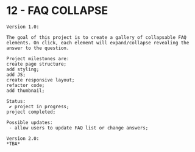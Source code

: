 # 12 - FAQ COLLAPSE

    Version 1.0:

    The goal of this project is to create a gallery of collapsable FAQ elements. On click, each element will expand/collapse revealing the answer to the question.

    Project milestones are:
    create page structure;
    add styling;
    add JS;
    create responsive layout;
    refactor code;
    add thumbnail;

    Status:
     ✔ project in progress;
    project completed;

    Possible updates:
     - allow users to update FAQ list or change answers;

    Version 2.0:
    *TBA*
